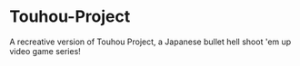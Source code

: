 # Touhou-Project
A recreative version of Touhou Project, a Japanese bullet hell shoot 'em up video game series!
